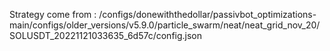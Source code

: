 Strategy come from : /configs/donewiththedollar/passivbot_optimizations-main/configs/older_versions/v5.9.0/particle_swarm/neat/neat_grid_nov_20/SOLUSDT_20221121033635_6d57c/config.json